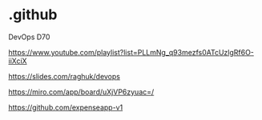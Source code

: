 # .github
DevOps D70


https://www.youtube.com/playlist?list=PLLmNg_q93mezfs0ATcUzlgRf6O-iiXciX

https://slides.com/raghuk/devops

https://miro.com/app/board/uXjVP6zyuac=/

https://github.com/expenseapp-v1

